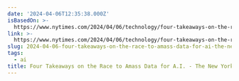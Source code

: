 ```yaml
---
date: '2024-04-06T12:35:38.000Z'
isBasedOn: >-
  https://www.nytimes.com/2024/04/06/technology/four-takeaways-on-the-race-to-amass-data-for-ai.html
link: >-
  https://www.nytimes.com/2024/04/06/technology/four-takeaways-on-the-race-to-amass-data-for-ai.html
slug: 2024-04-06-four-takeaways-on-the-race-to-amass-data-for-ai-the-new-york-times
tags:
  - ai
title: Four Takeaways on the Race to Amass Data for A.I. - The New York Times
---
```


